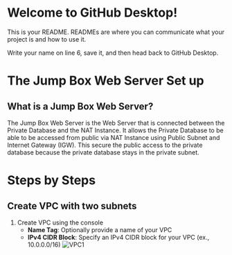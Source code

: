 # Welcome to GitHub Desktop!

This is your README. READMEs are where you can communicate what your project is and how to use it.

Write your name on line 6, save it, and then head back to GitHub Desktop.
# The Jump Box Web Server Set up
## What is a Jump Box Web Server?
The Jump Box Web Server is the Web Server that is connected between the Private Database and the NAT Instance. It allows the Private Database to be able to be accessed from public via NAT Instance using Public Subnet and Internet Gateway (IGW). This secure the public access to the private database because the private database stays in the private subnet.
# Steps by Steps
## Create VPC with two subnets
1. Create VPC using the console
   - **Name Tag**: Optionally provide a name of your VPC
   - **IPv4 CIDR Block**: Specify an IPv4 CIDR block for your VPC (ex., 10.0.0.0/16)
   ![VPC1](images/VPC1.jpg)